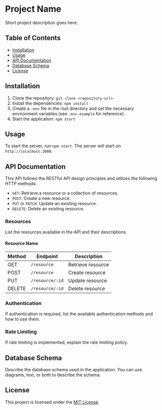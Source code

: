 # Project Name

Short project description goes here.

## Table of Contents

- [Installation](#installation)
- [Usage](#usage)
- [API Documentation](#api-documentation)
- [Database Schema](#database-schema)
- [License](#license)

## Installation

1. Clone the repository: `git clone <repository-url>`
2. Install the dependencies: `npm install`
3. Create a `.env` file in the root directory and set the necessary environment variables (see `.env.example` for reference).
4. Start the application: `npm start`

## Usage

To start the server, run `npm start`. The server will start on `http://localhost:3000`.

## API Documentation

This API follows the RESTful API design principles and utilizes the following HTTP methods:

- `GET`: Retrieve a resource or a collection of resources.
- `POST`: Create a new resource.
- `PUT` or `PATCH`: Update an existing resource.
- `DELETE`: Delete an existing resource.

### Resources

List the resources available in the API and their descriptions.

#### Resource Name

| Method | Endpoint        | Description       |
| ------ | --------------- | ----------------- |
| GET    | `/resource`     | Retrieve resource |
| POST   | `/resource`     | Create resource   |
| PUT    | `/resource/:id` | Update resource   |
| DELETE | `/resource/:id` | Delete resource   |

### Authentication

If authentication is required, list the available authentication methods and how to use them.

### Rate Limiting

If rate limiting is implemented, explain the rate limiting policy.

## Database Schema

Describe the database schema used in the application. You can use diagrams, text, or both to describe the schema.

## License

This project is licensed under the [MIT License](LICENSE).
